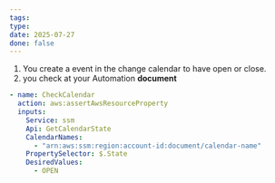```yaml
---
tags: 
type: 
date: 2025-07-27
done: false
---
```

1. You create a event in the change calendar to have open or close. 
2. you check at your Automation **document**
```yaml
- name: CheckCalendar
  action: aws:assertAwsResourceProperty
  inputs:
    Service: ssm
    Api: GetCalendarState
    CalendarNames:
      - "arn:aws:ssm:region:account-id:document/calendar-name"
    PropertySelector: $.State
    DesiredValues:
      - OPEN

```
